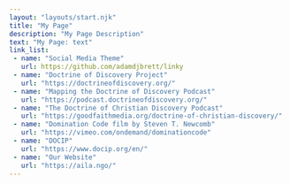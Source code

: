 ```yaml
---
layout: "layouts/start.njk"
title: "My Page"
description: "My Page Description"
text: "My Page: text"
link_list:
 - name: "Social Media Theme"
   url: https://github.com/adamdjbrett/linky
 - name: "Doctrine of Discovery Project"
   url: "https://doctrineofdiscovery.org/"
 - name: "Mapping the Doctrine of Discovery Podcast"
   url: "https://podcast.doctrineofdiscovery.org/"
 - name: "The Doctrine of Christian Discovery Podcast"
   url: "https://goodfaithmedia.org/doctrine-of-christian-discovery/"
 - name: "Domination Code film by Steven T. Newcomb"
   url: "https://vimeo.com/ondemand/dominationcode"
 - name: "DOCIP"
   url: "https://www.docip.org/en/"
 - name: "Our Website"
   url: "https://aila.ngo/"
---
```


